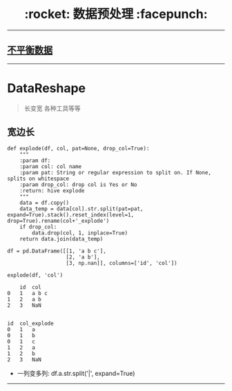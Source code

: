<h1 align = "center">:rocket: 数据预处理 :facepunch:</h1>

---
## [不平衡数据][1]
---
# DataReshape

> 长变宽 各种工具等等

## 宽边长
```
def explode(df, col, pat=None, drop_col=True):
    """
    :param df:
    :param col: col name
    :param pat: String or regular expression to split on. If None, splits on whitespace
    :param drop_col: drop col is Yes or No
    :return: hive explode
    """
    data = df.copy()
    data_temp = data[col].str.split(pat=pat, expand=True).stack().reset_index(level=1, drop=True).rename(col+'_explode')
    if drop_col:
        data.drop(col, 1, inplace=True)
    return data.join(data_temp)
    
df = pd.DataFrame([[1, 'a b c'], 
                   [2, 'a b'],
                   [3, np.nan]], columns=['id', 'col'])

explode(df, 'col')
```
```
	id	col
0	1	a b c
1	2	a b
2	3	NaN


id	col_explode
0	1	a
0	1	b
0	1	c
1	2	a
1	2	b
2	3	NaN
```
- 一列变多列: df.a.str.split('|', expand=True)


---
[1]: https://www.jeremyjordan.me/imbalanced-data/
